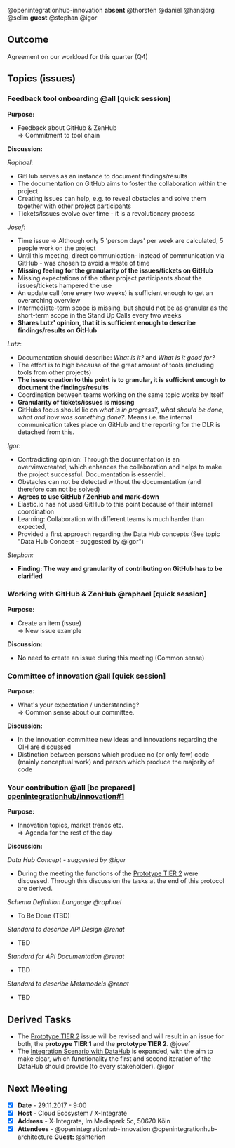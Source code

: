@openintegrationhub-innovation **absent** @thorsten @daniel @hansjörg @selim **guest** @stephan @igor

## Outcome
Agreement on our workload for this quarter (Q4)

## Topics (issues)

### Feedback tool onboarding @all [quick session]
**Purpose:**<br>
* Feedback about GitHub & ZenHub
<br>=> Commitment to tool chain

**Discussion:**<br>

_Raphael_:<br>
- GitHub serves as an instance to document findings/results
- The documentation on GitHub aims to foster the collaboration within the project
- Creating issues can help, e.g. to reveal obstacles and solve them together with other project participants
- Tickets/Issues evolve over time - it is a revolutionary process

_Josef_:<br>
- Time issue -> Although only 5 'person days' per week are calculated, 5 people work on the project
- Until this meeting, direct communication- instead of communication via GitHub -  was chosen to avoid a waste of time
- **Missing feeling for the granularity of the issues/tickets on GitHub**
- Missing expectations of the other project participants about the issues/tickets hampered the use
- An update call (one every two weeks) is sufficient enough to get an overarching overview
- Intermediate-term scope is missing, but should not be as granular as the short-term scope in the Stand Up Calls every two weeks
- **Shares Lutz' opinion, that it is sufficient enough to describe findings/results on GitHub**


_Lutz_:<br>
- Documentation should describe: _What is it?_ and _What is it good for?_
- The effort is to high because of the great amount of tools (including tools from other projects)
- **The issue creation to this point is to granular, it is sufficient enough to document the findings/results**
- Coordination between teams working on the same topic works by itself
- **Granularity of tickets/issues is missing**
- GitHubs focus should lie on _what is in progress?_, _what should be done_, _what and how was something done?_. Means i.e. the internal communication takes place on GitHub and the reporting for the DLR is detached from this.

_Igor_:<br>
- Contradicting opinion: Through the documentation is an overviewcreated, which enhances the collaboration and helps to make the project successful. Documentation is essentiel.
- Obstacles can not be detected without the documentation (and therefore can not be solved)
- **Agrees to use GitHub / ZenHub and mark-down**
- Elastic.io has not used GitHub to this point because of their internal coordination
- Learning: Collaboration with different teams is much harder than expected,
- Provided a first approach regarding the Data Hub concepts (See topic "Data Hub Concept - suggested by @igor")


_Stephan:_<br>
- **Finding: The way and granularity of contributing on GitHub has to be clarified**

### Working with GitHub & ZenHub @raphael [quick session]
**Purpose:**<br>
* Create an item (issue)
<br>=> New issue example

**Discussion:**<br>
- No need to create an issue during this meeting (Common sense)

### Committee of innovation @all [quick session]
**Purpose:**<br>
* What's your expectation / understanding?<br>
=> Common sense about our committee.

**Discussion:**<br>
- In the innovation committee new ideas and innovations regarding the OIH are discussed
- Distinction between persons which produce no (or only few) code (mainly conceptual work) and person which produce the majority of code


### Your contribution @all [be prepared] [openintegrationhub/innovation#1](https://github.com/openintegrationhub/innovation/issues/1)
**Purpose:**<br>
- Innovation topics, market trends etc.<br>
=> Agenda for the rest of the day

**Discussion:**<br>

_Data Hub Concept - suggested by @igor_ <br>
-  During the meeting the functions of the [Prototype TIER 2](https://github.com/openintegrationhub/innovation/issues/2) were discussed. Through this discussion the tasks at the end of this protocol are derived.

_Schema Definition Language @raphael_ <br>
- To Be Done (TBD)

_Standard to describe API Design @renat_ <br>
- TBD

_Standard for API Documentation @renat_ <br>
- TBD

_Standard to describe Metamodels @renat_ <br>
- TBD

## Derived Tasks
- The [Prototype TIER 2](https://github.com/openintegrationhub/innovation/issues/2) issue will be revised and will result in an issue for both, the **protoype TIER 1** and the **prototype TIER 2**. @josef
- The [Integration Scenario with DataHub](https://github.com/openintegrationhub/architecture/blob/master/evaluations/dataIntegrationWithDataHub.md) is expanded, with the aim to make clear, which functionality the first and second iteration of the DataHub should provide (to every stakeholder). @igor  

## Next Meeting
- [x] **Date** - 29.11.2017 - 9:00
- [x] **Host** - Cloud Ecosystem / X-Integrate
- [x] **Address** - X-Integrate, Im Mediapark 5c, 50670 Köln
- [x] **Attendees** - @openintegrationhub-innovation @openintegrationhub-architecture **Guest:** @shterion
